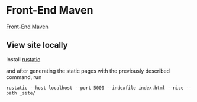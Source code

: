 # Front-End Maven

[Front-End Maven](https://front.code-maven.com)

## View site locally

Install [rustatic](https://rustatic.code-maven.com/)

and after generating the static pages with the previously described command, run

```
rustatic --host localhost --port 5000 --indexfile index.html --nice --path _site/
```


